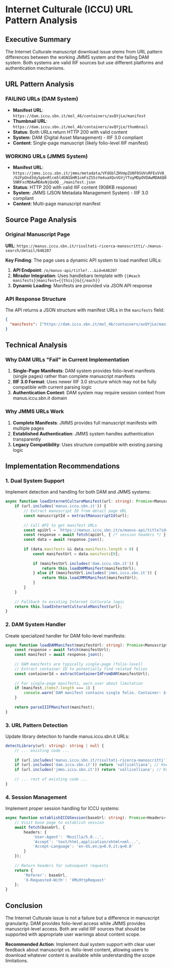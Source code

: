 # Internet Culturale (ICCU) URL Pattern Analysis

## Executive Summary

The Internet Culturale manuscript download issue stems from URL pattern differences between the working JMMS system and the failing DAM system. Both systems are valid IIIF sources but use different platforms and authentication mechanisms.

## URL Pattern Analysis

### FAILING URLs (DAM System)
- **Manifest URL**: `https://dam.iccu.sbn.it/mol_46/containers/avQYjLe/manifest`
- **Thumbnail URL**: `https://dam.iccu.sbn.it/mol_46/containers/avQYjLe/thumbnail`
- **Status**: Both URLs return HTTP 200 with valid content
- **System**: DAM (Digital Asset Management) - IIIF 3.0 compliant
- **Content**: Single-page manuscript (likely folio-level IIIF manifest)

### WORKING URLs (JMMS System)  
- **Manifest URL**: `https://jmms.iccu.sbn.it/jmms/metadata/VFdGblZHVmpZU0F0SUVsRFExVV8_/b2FpOnd3dy5pbnRlcm5ldGN1bHR1cmFsZS5zYm4uaXQvVGVjYToyMDpOVDAwMDA6Q05NRFxcMDAwMDAxNjQxOQ__/manifest.json`
- **Status**: HTTP 200 with valid IIIF content (908KB response)
- **System**: JMMS (JSON Metadata Management System) - IIIF 3.0 compliant
- **Content**: Multi-page manuscript manifest

## Source Page Analysis

### Original Manuscript Page
**URL**: `https://manus.iccu.sbn.it/risultati-ricerca-manoscritti/-/manus-search/detail/646207`

**Key Finding**: The page uses a dynamic API system to load manifest URLs:

1. **API Endpoint**: `/o/manus-api/title?...&id=646207`
2. **Mirador Integration**: Uses handlebars template with `{{#each manifests}}manifest={{this}}&{{/each}}`
3. **Dynamic Loading**: Manifests are provided via JSON API response

### API Response Structure
The API returns a JSON structure with manifest URLs in the `manifests` field:
```json
{
  "manifests": ["https://dam.iccu.sbn.it/mol_46/containers/avQYjLe/manifest"]
}
```

## Technical Analysis

### Why DAM URLs "Fail" in Current Implementation

1. **Single-Page Manifests**: DAM system provides folio-level manifests (single pages) rather than complete manuscript manifests
2. **IIIF 3.0 Format**: Uses newer IIIF 3.0 structure which may not be fully compatible with current parsing logic
3. **Authentication Context**: DAM system may require session context from manus.iccu.sbn.it domain

### Why JMMS URLs Work

1. **Complete Manifests**: JMMS provides full manuscript manifests with multiple pages
2. **Established Authentication**: JMMS system handles authentication transparently
3. **Legacy Compatibility**: Uses structure compatible with existing parsing logic

## Implementation Recommendations

### 1. Dual System Support
Implement detection and handling for both DAM and JMMS systems:

```typescript
async function loadInternetCultureManifest(url: string): Promise<ManuscriptManifest> {
    if (url.includes('manus.iccu.sbn.it')) {
        // Extract manuscript ID from detail page URL
        const manuscriptId = extractManuscriptId(url);
        
        // Call API to get manifest URLs
        const apiUrl = `https://manus.iccu.sbn.it/o/manus-api/title?id=${manuscriptId}`;
        const response = await fetch(apiUrl, { /* session headers */ });
        const data = await response.json();
        
        if (data.manifests && data.manifests.length > 0) {
            const manifestUrl = data.manifests[0];
            
            if (manifestUrl.includes('dam.iccu.sbn.it')) {
                return this.loadDAMManifest(manifestUrl);
            } else if (manifestUrl.includes('jmms.iccu.sbn.it')) {
                return this.loadJMMSManifest(manifestUrl);
            }
        }
    }
    
    // Fallback to existing Internet Culturale logic
    return this.loadInternetCulturaleManifest(url);
}
```

### 2. DAM System Handler
Create specialized handler for DAM folio-level manifests:

```typescript
async function loadDAMManifest(manifestUrl: string): Promise<ManuscriptManifest> {
    const response = await fetch(manifestUrl);
    const manifest = await response.json();
    
    // DAM manifests are typically single-page (folio-level)
    // Extract container ID to potentially find related folios
    const containerId = extractContainerIdFromDAM(manifestUrl);
    
    // For single-page manifests, warn user about limitation
    if (manifest.items?.length === 1) {
        console.warn(`DAM manifest contains single folio. Container: ${containerId}`);
    }
    
    return parseIIIFManifest(manifest);
}
```

### 3. URL Pattern Detection
Update library detection to handle manus.iccu.sbn.it URLs:

```typescript
detectLibrary(url: string): string | null {
    // ... existing code ...
    
    if (url.includes('manus.iccu.sbn.it/risultati-ricerca-manoscritti')) return 'iccu_manus';
    if (url.includes('dam.iccu.sbn.it')) return 'vallicelliana'; // Keep existing DAM support
    if (url.includes('jmms.iccu.sbn.it')) return 'vallicelliana'; // Keep existing JMMS support
    
    // ... rest of existing code ...
}
```

### 4. Session Management
Implement proper session handling for ICCU systems:

```typescript
async function establishICCUSession(baseUrl: string): Promise<Headers> {
    // Visit base page to establish session
    await fetch(baseUrl, {
        headers: {
            'User-Agent': 'Mozilla/5.0...',
            'Accept': 'text/html,application/xhtml+xml...',
            'Accept-Language': 'en-US,en;q=0.9,it;q=0.8'
        }
    });
    
    // Return headers for subsequent requests
    return {
        'Referer': baseUrl,
        'X-Requested-With': 'XMLHttpRequest'
    };
}
```

## Conclusion

The Internet Culturale issue is not a failure but a difference in manuscript granularity. DAM provides folio-level access while JMMS provides manuscript-level access. Both are valid IIIF sources that should be supported with appropriate user warnings about content scope.

**Recommended Action**: Implement dual system support with clear user feedback about manuscript vs. folio-level content, allowing users to download whatever content is available while understanding the scope limitations.